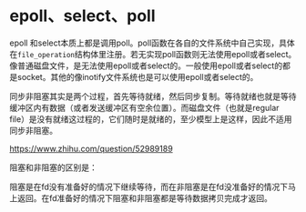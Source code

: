 # epoll、select、poll

epoll 和select本质上都是调用poll。poll函数在各自的文件系统中自己实现，具体在`file_operation`结构体里注册。若无实现poll函数则无法使用epoll或者select。像普通磁盘文件，是无法使用epoll或者select的。一般使用epoll或者select的都是socket。其他的像inotify文件系统也是可以使用epoll或者select的。

 同步非阻塞其实是两个过程，首先等待就绪，然后同步复制。等待就绪也就是等待缓冲区内有数据（或者发送缓冲区有空余位置）。而磁盘文件（也就是regular file）是没有就绪这过程的，它们随时是就绪的，至少模型上是这样，因此不适用同步非阻塞。 

https://www.zhihu.com/question/52989189



阻塞和非阻塞的区别是：

阻塞是在fd没有准备好的情况下继续等待，而在非阻塞是在fd没准备好的情况下马上返回。在fd准备好的情况下阻塞和非阻塞都是等待数据拷贝完成才返回。